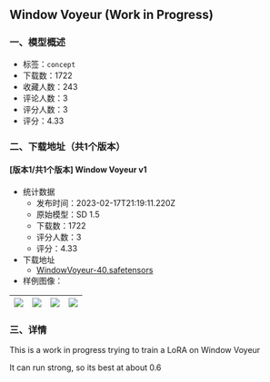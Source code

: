 ## Window Voyeur (Work in Progress)
### 一、模型概述

- 标签：`concept`
- 下载数：1722
- 收藏人数：243
- 评论人数：3
- 评分人数：3
- 评分：4.33

### 二、下载地址（共1个版本）

#### [版本1/共1个版本] Window Voyeur  v1

- 统计数据
  - 发布时间：2023-02-17T21:19:11.220Z
  - 原始模型：SD 1.5
  - 下载数：1722
  - 评分人数：3
  - 评分：4.33
- 下载地址
  - [WindowVoyeur-40.safetensors](https://civitai.com/api/download/models/11859)
- 样例图像：

| <img src="https://image.civitai.com/xG1nkqKTMzGDvpLrqFT7WA/613802e9-1512-4717-54d6-4c5797f4c200/width=450/113337.jpeg" /> | <img src="https://image.civitai.com/xG1nkqKTMzGDvpLrqFT7WA/91fc9aea-ba76-457f-8c5e-f6d17659c100/width=450/113343.jpeg" /> | <img src="https://image.civitai.com/xG1nkqKTMzGDvpLrqFT7WA/682bc0d6-2105-46fd-2289-94577a5f3f00/width=450/113342.jpeg" /> | <img src="https://image.civitai.com/xG1nkqKTMzGDvpLrqFT7WA/553920aa-1064-4628-3c60-331a53fe7b00/width=450/113341.jpeg" /> |
| ---- | ---- | ---- | ---- |


### 三、详情
<p>This is a work in progress trying to train a LoRA on Window Voyeur</p><p>It can run strong, so its best at about 0.6</p>